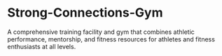 # Strong-Connections-Gym
A comprehensive training facility and gym that combines athletic performance, mentorship, and fitness resources for athletes and fitness enthusiasts at all levels.
